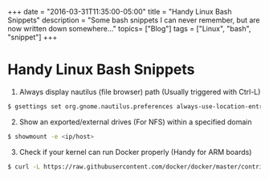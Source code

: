 ﻿+++
date = "2016-03-31T11:35:00-05:00"
title = "Handy Linux Bash Snippets"
description = "Some bash snippets I can never remember, but are now written down somewhere..."
topics= ["Blog"]
tags = ["Linux", "bash", "snippet"]
+++

# Handy Linux Bash Snippets

1. Always display nautilus (file browser) path (Usually triggered with Ctrl-L)

~~~bash
$ gsettings set org.gnome.nautilus.preferences always-use-location-entry true
~~~

2. Show an exported/external drives (For NFS) within a specified domain

~~~bash
$ showmount -e <ip/host>
~~~

3. Check if your kernel can run Docker properly (Handy for ARM boards)

~~~bash
$ curl -L https://raw.githubusercontent.com/docker/docker/master/contrib/check-config.sh | /bin/bash /dev/stdin /path/to/.config
~~~
